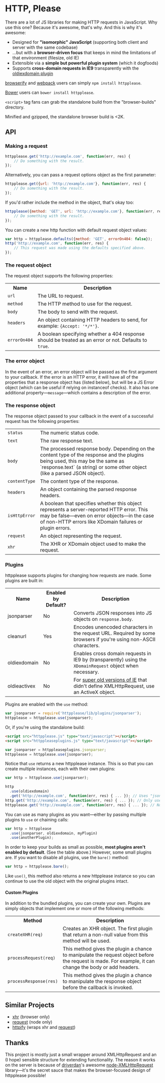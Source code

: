 HTTP, Please
============

There are a lot of JS libraries for making HTTP requests in JavaScript. Why use
this one? Because it's awesome, that's why. And this is why it's awesome:

* Designed for **"isomorphic" JavaScript** (supporting both client and server
  with the same codebase)
* …but with a **browser-driven focus** that keeps in mind the limitations of
  that environment (filesize, old IE)
* Extensible via a **simple but powerful plugin system** (which it dogfoods)
* Supports **cross-domain requests in IE9** transparently with the
  [oldiexdomain plugin](#plugins)

[browserify] and [webpack] users can simply `npm install httpplease`.

[Bower] users can `bower install httpplease`.

`<script>` tag fans can grab the standalone build from the "browser-builds"
directory.

Minified and gzipped, the standalone browser build is <2K.


## API


### Making a request

```javascript
httpplease.get('http://example.com', function(err, res) {
    // Do something with the result.
});
```

Alternatively, you can pass a request options object as the first parameter:

```javascript
httpplease.get({url: 'http://example.com'}, function(err, res) {
    // Do something with the result.
});
```

If you'd rather include the method in the object, that's okay too:

```javascript
httpplease({method: 'GET', url: 'http://example.com'}, function(err, res) {
    // Do something with the result.
});
```

You can create a new http function with default request object values:

```javascript
var http = httpplease.defaults({method: 'GET', errorOn404: false});
http('http://example.com', function(err, res) {
    // This request was made using the defaults specified above.
});
```


### The request object

The request object supports the following properties:

<table>
    <tr>
        <th>Name</th>
        <th>Description</th>
    </tr>
    <tr>
        <td><code>url</code></td>
        <td>The URL to request.</td>
    </tr>
    <tr>
        <td><code>method</code></td>
        <td>The HTTP method to use for the request.</td>
    </tr>
    <tr>
        <td><code>body</code></td>
        <td>The body to send with the request.</td>
    </tr>
    <tr>
        <td><code>headers</code></td>
        <td>
            An object containing HTTP headers to send, for example:
            <code>{Accept: '*/*'}</code>.
        </td>
    </tr>
    <tr>
        <td><code>errorOn404</code></td>
        <td>
          A boolean specifying whether a 404 response should be treated as an
          error or not. Defaults to <code>true</code>.
        </td>
    </tr>
</table>


### The error object

In the event of an error, an error object will be passed as the first argument
to your callback. If the error is an HTTP error, it will have all of the
properties that a response object has (listed below), but will be a JS Error
object (which can be useful if relying on instanceof checks). It also has one
additional property—`message`—which contains a description of the error.


### The response object

The response object passed to your callback in the event of a successful request
has the following properties:

<table>
    <tr>
        <td><code>status</code></td>
        <td>The numeric status code.</td>
    </tr>
    <tr>
        <td><code>text</code></td>
        <td>The raw response text.</td>
    </tr>
    <tr>
        <td><code>body</code></td>
        <td>
            The processed response body. Depending on the content type of the
            response and the plugins being used, this may be the same as
            `response.text` (a string) or some other object (like a parsed JSON
            object).
        </td>
    </tr>
    <tr>
        <td><code>contentType</code></td>
        <td>The content type of the response.</td>
    </tr>
    <tr>
        <td><code>headers</code></td>
        <td>An object containing the parsed response headers.</td>
    </tr>
    <tr>
        <td><code>isHttpError</code></td>
        <td>
          A boolean that specifies whether this object represents a
          server-reported HTTP error. This may be false—even on error objects—in
          the case of non-HTTP errors like XDomain failures or plugin errors.
        </td>
    </tr>
    <tr>
        <td><code>request</code></td>
        <td>An object representing the request.</td>
    </tr>
    <tr>
        <td><code>xhr</code></td>
        <td>The XHR or XDomain object used to make the request.</td>
    </tr>
</table>


### Plugins

httpplease supports plugins for changing how requests are made. Some plugins
are built in:

<table>
    <tr>
        <th>Name</th>
        <th>Enabled by Default?</th>
        <th>Description</th>
    </tr>
    <tr>
        <td>jsonparser</td>
        <td>No</td>
        <td>
            Converts JSON responses into JS objects on
            <code>response.body</code>.
        </td>
    </tr>
    <tr>
        <td>cleanurl</td>
        <td>Yes</td>
        <td>
            Encodes unencoded characters in the request URL. Required by some
            browsers if you're using non-ASCII characters.
        </td>
    </tr>
    <tr>
        <td>oldiexdomain</td>
        <td>No</td>
        <td>
            Enables cross domain requests in IE9 by (transparently) using the
            <code>XDomainRequest</code> object when necessary.
        </td>
    </tr>
    <tr>
        <td>oldieactivex</td>
        <td>No</td>
        <td>
            For
            <a href="http://en.wikipedia.org/wiki/XMLHttpRequest#Support_in_Internet_Explorer_versions_5.2C_5.5.2C_and_6">super old versions of IE</a>
            that didn't define XMLHttpRequest, use an ActiveX object.
        </td>
    </tr>
</table>

Plugins are enabled with the `use` method:

```javascript
var jsonparser = require('httpplease/lib/plugins/jsonparser');
httpplease = httpplease.use(jsonparser);
```

Or, if you're using the standalone build:

```html
<script src="httpplease.js" type="text/javascript"></script>
<script src="httppleaseplugins.js" type="text/javascript"></script>
```

```javascript
var jsonparser = httppleaseplugins.jsonparser;
httpplease = httpplease.use(jsonparser);
```

Notice that `use` returns a new httpplease instance. This is so that you can
create multiple instances, each with their own plugins:

```javascript
var http = httpplease.use(jsonparser);

http
  .use(oldiexdomain)
  .get('http://example.com', function(err, res) { ... }); // Uses "jsonparser" plugin and "oldiexdomain".
http.get('http://example.com', function(err, res) { ... }); // Only uses "jsonparser" plugin.
httpplease.get('http://example.com', function(err, res) { ... }); // No extra plugins are used.
```

You can use as many plugins as you want—either by passing multiple plugins to
`use` or chaining calls:

```javascript
var http = httpplease
  .use(jsonparser, oldiexdomain, myPlugin)
  .use(anotherPlugin);
```

In order to keep your builds as small as possible, **most plugins aren't enabled
by default**. (See the table above.) However, some small plugins are. If you
want to disable all plugins, use the `bare()` method:

```javascript
var http = httpplease.bare();
```

Like `use()`, this method also returns a new httpplease instance so you can
continue to use the old object with the original plugins intact.


#### Custom Plugins

In addition to the bundled plugins, you can create your own. Plugins are simply
objects that implement one or more of the following methods:

<table>
    <tr>
        <th>Method</th>
        <th>Description</th>
    </tr>
    <tr>
        <td><code>createXHR(req)</code></td>
        <td>
            Creates an XHR object. The first plugin that return a non-null value
            from this method will be used.
        </td>
    </tr>
    <tr>
        <td><code>processRequest(req)</code></td>
        <td>
            This method gives the plugin a chance to manipulate the request
            object before the request is made. For example, it can change the
            body or add headers.
        </td>
    </tr>
    <tr>
        <td><code>processResponse(res)</code></td>
        <td>
            This method gives the plugin a chance to manipulate the response
            object before the callback is invoked.
        </td>
    </tr>
</table>


## Similar Projects

* [xhr] \(browser only\)
* [request] \(node only\)
* [httpify] \(wraps xhr and [request]\)


## Thanks

This project is mostly just a small wrapper around XMLHttpRequest and an (I
hope) sensible structure for extending functionality. The reason it works on the
server is because of [driverdan]'s awesome [node-XMLHttpRequest] library—it's
the secret sauce that makes the browser-focused design of httpplease possible!


[browserify]: http://browserify.org
[webpack]: http://webpack.github.io
[Bower]: http://bower.io
[driverdan]: https://github.com/driverdan
[node-XMLHttpRequest]: https://github.com/driverdan/node-XMLHttpRequest
[xhr]: https://github.com/Raynos/xhr
[httpify]: https://github.com/scottcorgan/httpify
[request]: https://github.com/mikeal/request

